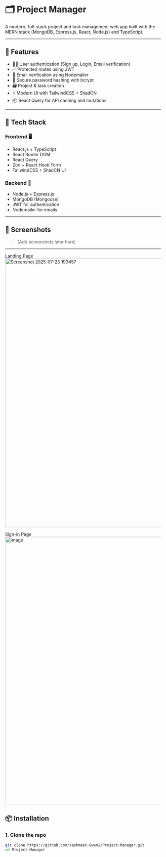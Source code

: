 ﻿# 🗂️ Project Manager

A modern, full-stack project and task management web app built with the MERN stack (MongoDB, Express.js, React, Node.js) and TypeScript.

---

## 🚀 Features

- 🧑‍💼 User authentication (Sign up, Login, Email verification)
- ✅ Protected routes using JWT
- 📧 Email verification using Nodemailer
- 🔐 Secure password hashing with bcrypt
- 🗃️ Project & task creation
- ⚡ Modern UI with TailwindCSS + ShadCN
- 📦 React Query for API caching and mutations

---

## 📂 Tech Stack

### Frontend 🖥️
- React.js + TypeScript
- React Router DOM
- React Query
- Zod + React Hook Form
- TailwindCSS + ShadCN UI

### Backend 🧠
- Node.js + Express.js
- MongoDB (Mongoose)
- JWT for authentication
- Nodemailer for emails

---

## 📸 Screenshots

> (Add screenshots later here)

---
Landing Page
<img width="1898" height="870" alt="Screenshot 2025-07-23 193457" src="https://github.com/user-attachments/assets/96ff8613-7049-4771-961d-6d19051253e0" />

Sign-in Page
<img width="1919" height="869" alt="image" src="https://github.com/user-attachments/assets/9436d777-bb7a-4c07-ad2b-6a7e903c9176" />



## 📦 Installation

### 1. Clone the repo

```bash
git clone https://github.com/Yashmeet-Swami/Project-Manager.git
cd Project-Manager




